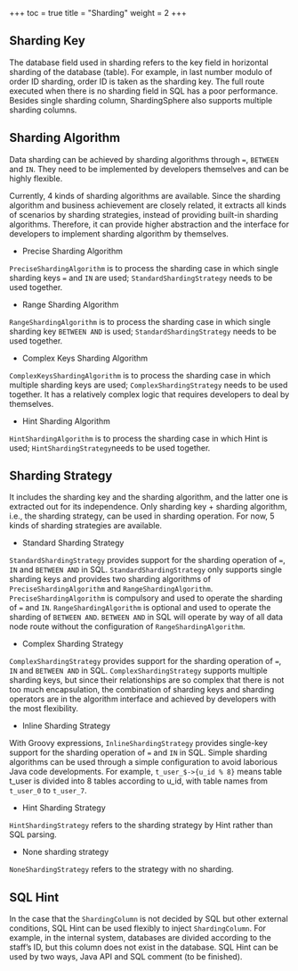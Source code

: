 +++
toc = true
title = "Sharding"
weight = 2
+++

## Sharding Key

The database field used in sharding refers to the key field in horizontal sharding of the database (table). For example, in last number modulo of order ID sharding, order ID is taken as the sharding key. The full route executed when there is no sharding field in SQL has a poor performance. Besides single sharding column, ShardingSphere also supports multiple sharding columns.

## Sharding Algorithm

Data sharding can be achieved by sharding algorithms through `=`, `BETWEEN` and `IN`. They need to be implemented by developers themselves and can be highly flexible.

Currently, 4 kinds of sharding algorithms are available. Since the sharding algorithm and business achievement are closely related, it extracts all kinds of scenarios by sharding strategies, instead of providing built-in sharding algorithms. Therefore, it can provide higher abstraction and the interface for developers to implement sharding algorithm by themselves.

- Precise Sharding Algorithm

`PreciseShardingAlgorithm` is to process the sharding case in which single sharding keys `=` and `IN` are used; `StandardShardingStrategy` needs to be used together.

- Range Sharding Algorithm

`RangeShardingAlgorithm` is to process the sharding case in which single sharding key `BETWEEN AND` is used; `StandardShardingStrategy` needs to be used together.

- Complex Keys Sharding Algorithm

`ComplexKeysShardingAlgorithm` is to process the sharding case in which multiple sharding keys are used; `ComplexShardingStrategy` needs to be used together.
It has a relatively complex logic that requires developers to deal by themselves.

- Hint Sharding Algorithm

`HintShardingAlgorithm` is to process the sharding case in which Hint is used; `HintShardingStrategy`needs to be used together.

## Sharding Strategy

It includes the sharding key and the sharding algorithm, and the latter one is extracted out for its independence. Only sharding key + sharding algorithm, i.e., the sharding strategy, can be used in sharding operation. For now, 5 kinds of sharding strategies are available.

- Standard Sharding Strategy

`StandardShardingStrategy` provides support for the sharding operation of `=`, `IN` and `BETWEEN AND` in SQL. 
`StandardShardingStrategy` only supports single sharding keys and provides two sharding algorithms of `PreciseShardingAlgorithm` and `RangeShardingAlgorithm`. 
`PreciseShardingAlgorithm` is compulsory and used to operate the sharding of `=` and `IN`. 
`RangeShardingAlgorithm` is optional and used to operate the sharding of `BETWEEN AND`. 
`BETWEEN AND` in SQL will operate by way of all data node route without the configuration of `RangeShardingAlgorithm`.

- Complex Sharding Strategy

`ComplexShardingStrategy` provides support for the sharding operation of `=`, `IN` and `BETWEEN AND` in SQL. `ComplexShardingStrategy` supports multiple sharding keys, but since their relationships are so complex that there is not too much encapsulation, the combination of sharding keys and sharding operators are in the algorithm interface and achieved by developers with the most flexibility.

- Inline Sharding Strategy

With Groovy expressions, `InlineShardingStrategy` provides single-key support for the sharding operation of `=` and `IN` in SQL. Simple sharding algorithms can be used through a simple configuration to avoid laborious Java code developments. For example, `t_user_$->{u_id % 8}` means table t_user is divided into 8 tables according to u_id, with table names from `t_user_0` to `t_user_7`.

- Hint Sharding Strategy

`HintShardingStrategy` refers to the sharding strategy by Hint rather than SQL parsing.

- None sharding strategy

`NoneShardingStrategy` refers to the strategy with no sharding.

## SQL Hint

In the case that the `ShardingColumn` is not decided by SQL but other external conditions, SQL Hint can be used flexibly to inject `ShardingColumn`. For example, in the internal system, databases are divided according to the staff’s ID, but this column does not exist in the database. SQL Hint can be used by two ways, Java API and SQL comment (to be finished).
